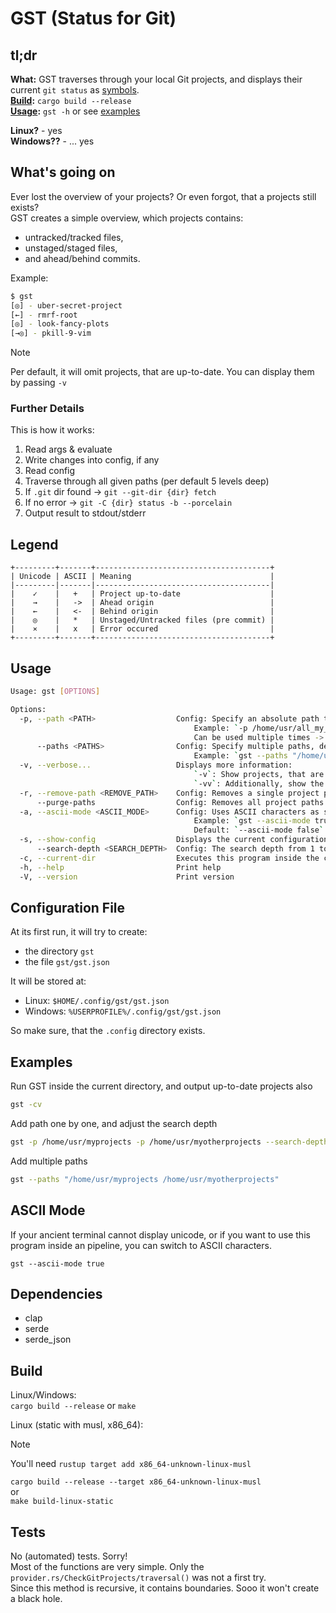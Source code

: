 # GST (Status for Git)
## tl;dr
**What:** GST traverses through your local Git projects, and displays their current `git status` as 
[symbols](#Legend).  
**[Build](#Build):** `cargo build --release`  
**[Usage](#Usage):** `gst -h` or see [examples](#Examples)  

**Linux?** - yes  
**Windows??** - ... yes  


## What's going on
Ever lost the overview of your projects? Or even forgot, that a projects still exists?  
GST creates a simple overview, which projects contains:  
- untracked/tracked files,
- unstaged/staged files,
- and ahead/behind commits.

Example:  
```bash
$ gst
[◎] - uber-secret-project
[←] - rmrf-root
[◎] - look-fancy-plots
[→◎] - pkill-9-vim
```
> [!NOTE]
> Per default, it will omit projects, that are up-to-date.
> You can display them by passing `-v`

### Further Details
This is how it works:  
1. Read args & evaluate
2. Write changes into config, if any
3. Read config
4. Traverse through all given paths (per default 5 levels deep)
5. If `.git` dir found -> `git --git-dir {dir} fetch`
6. If no error -> `git -C {dir} status -b --porcelain`
7. Output result to stdout/stderr

## Legend
```text
+---------+-------+---------------------------------------+
| Unicode | ASCII | Meaning                               |
|---------|-------|---------------------------------------|
|    ✓    |   +   | Project up-to-date                    |
|    →    |   ->  | Ahead origin                          |
|    ←    |   <-  | Behind origin                         |
|    ◎    |   *   | Unstaged/Untracked files (pre commit) |
|    ⨯    |   x   | Error occured                         |
+---------+-------+---------------------------------------+
```

## Usage
```bash
Usage: gst [OPTIONS]

Options:
  -p, --path <PATH>                  Config: Specify an absolute path to your git projects.
                                         Example: `-p /home/usr/all_my_git_projects`
                                         Can be used multiple times -> or use `--paths` instead.
      --paths <PATHS>                Config: Specify multiple paths, delimited by a space.
                                         Example: `gst --paths "/home/usr/pro1 /home/usr/pro2 /home/usr/pro3"`
  -v, --verbose...                   Displays more information:
                                         `-v`: Show projects, that are up-to-date.
                                         `-vv`: Additionally, show the absolute path per project.
  -r, --remove-path <REMOVE_PATH>    Config: Removes a single project path from the configuration
      --purge-paths                  Config: Removes all project paths from the configuration
  -a, --ascii-mode <ASCII_MODE>      Config: Uses ASCII characters as status indicators, instead of UTF8/Unicode characters.
                                         Example: `gst --ascii-mode true` -> uses ASCII characters instead.
                                         Default: `--ascii-mode false`
  -s, --show-config                  Displays the current configuration
      --search-depth <SEARCH_DEPTH>  Config: The search depth from 1 to 30 (Default: 5)
  -c, --current-dir                  Executes this program inside the current folder, without saving the path to the configuration
  -h, --help                         Print help
  -V, --version                      Print version

```
## Configuration File
At its first run, it will try to create:  
- the directory `gst`
- the file `gst/gst.json`

It will be stored at:  
- Linux: `$HOME/.config/gst/gst.json`
- Windows: `%USERPROFILE%/.config/gst/gst.json`

So make sure, that the `.config` directory exists.  

## Examples
Run GST inside the current directory, and output up-to-date projects also  
```bash
gst -cv
```

Add path one by one, and adjust the search depth  
```bash
gst -p /home/usr/myprojects -p /home/usr/myotherprojects --search-depth 10
```

Add multiple paths  
```bash
gst --paths "/home/usr/myprojects /home/usr/myotherprojects"
```

## ASCII Mode
If your ancient terminal cannot display unicode, or if you want to use this program 
inside an pipeline, you can switch to ASCII characters.  

`gst --ascii-mode true`  

## Dependencies
- clap
- serde
- serde_json

## Build
Linux/Windows:  
`cargo build --release` or `make`  

Linux (static with musl, x86_64):  
> [!NOTE]
> You'll need `rustup target add x86_64-unknown-linux-musl`

`cargo build --release --target x86_64-unknown-linux-musl`  
or  
`make build-linux-static`

## Tests
No (automated) tests. Sorry!  
Most of the functions are very simple. Only the `provider.rs/CheckGitProjects/traversal()` was not a first try.  
Since this method is recursive, it contains boundaries. Sooo it won't create a black hole.

